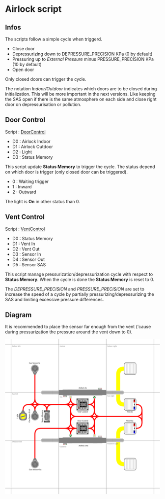# Airlock script

## Infos
The scripts follow a simple cycle when triggerd.
- Close door
- Depressurizing down to DEPRESSURE_PRECISION KPa (0 by default)
- Pressuring up to *External Pressure* minus PRESSURE_PRECISION KPa (10 by default)
- Open door

Only closed doors can trigger the cycle.

The notation *Indoor/Outdoor* indicates which doors are to be closed during initialization.
This will be more important in the next versions. Like keeping the SAS open if there is the same atmosphere on each side and close right door on depressurisation or pollution.

## Door Control
Script : [DoorControl](/Scripts/Airlock/DoorControl)
- D0 : Airlock Indoor
- D1 : Airlock Outdoor
- D2 : Light
- D3 : Status Memory

This script update **Status Memory** to trigger the cycle.
The status depend on which door is trigger (only closed door can be triggered).

- 0 : Waiting trigger
- 1 : Inward
- 2 : Outward

The light is **On** in other status than 0.

## Vent Control
Script : [VentControl](/Scripts/Airlock/VentControl)
- D0 : Status Memory
- D1 : Vent In
- D2 : Vent Out
- D3 : Sensor In
- D4 : Sensor Out
- D5 : Sensor SAS

This script manage pressurization/depressurization cycle with respect to **Status Memory**.
When the cycle is done the **Status Memory** is reset to 0.

The *DEPRESSURE_PRECISION* and *PRESSURE_PRECISION* are set to increase the speed of a cycle by partially pressurizing/depressurizing the SAS and limiting excessive pressure differences.

## Diagram

It is recommended to place the sensor far enough from the vent ('cause during pressurization the pressure around the vent down to 0).

![Airlock diagram](/Diagrams/Airlock.svg)
